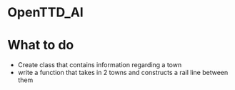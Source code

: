 # OpenTTD_AI

# What to do

- Create class that contains information regarding a town
- write a function that takes in 2 towns and constructs a rail line between them